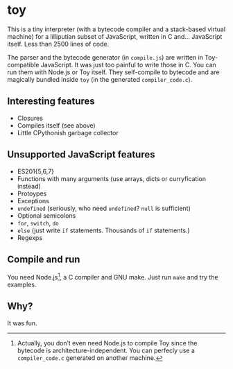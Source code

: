 # toy

This is a tiny interpreter (with a bytecode compiler and a stack-based
virtual machine) for a lilliputian subset of JavaScript, written in C
and... JavaScript itself. Less than 2500 lines of code.

The parser and the bytecode generator (in `compile.js`) are written in
Toy-compatible JavaScript. It was just too painful to write those in
C.  You can run them with Node.js or Toy itself. They self-compile to
bytecode and are magically bundled inside `toy` (in the generated
`compiler_code.c`).

## Interesting features

- Closures
- Compiles itself (see above)
- Little CPythonish garbage collector

## Unsupported JavaScript features

- ES201{5,6,7}
- Functions with many arguments (use arrays, dicts or curryfication
  instead)
- Protoypes
- Exceptions
- `undefined` (seriously, who need `undefined`? `null` is sufficient)
- Optional semicolons
- `for`, `switch`, `do`
- `else` (just write `if` statements. Thousands of `if` statements.)
- Regexps

## Compile and run

You need Node.js[^node], a C compiler and GNU make. Just run `make` and try
the examples.

## Why?

It was fun.

[^node]: Actually, you don’t even need Node.js to compile Toy since
the bytecode is architecture-independent. You can perfecly use a
`compiler_code.c` generated on another machine.
